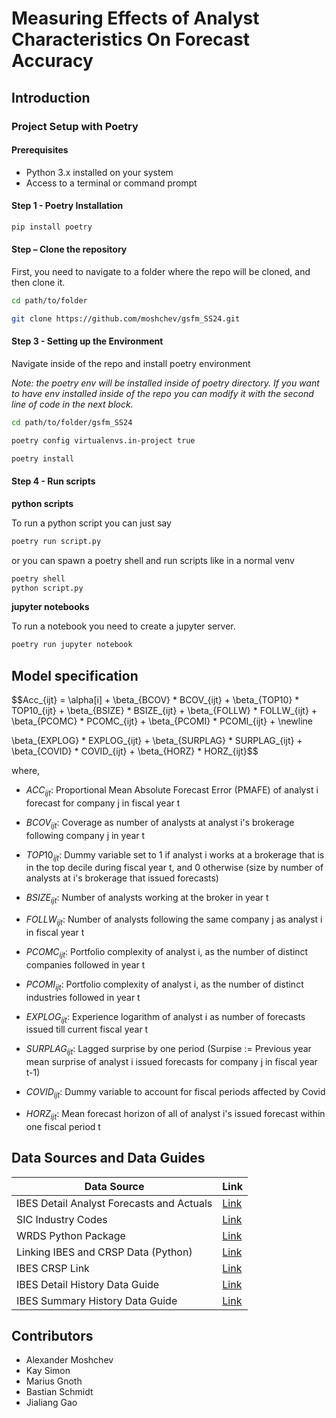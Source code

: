 # Measuring Effects of Analyst Characteristics On Forecast Accuracy 

## Introduction

### Project Setup with Poetry
#### Prerequisites
- Python 3.x installed on your system
- Access to a terminal or command prompt

#### Step 1 - Poetry Installation
```bash
pip install poetry
```
#### Step – Clone the repository
First, you need to navigate to a folder where the repo will be cloned, and then clone it.

```bash
cd path/to/folder

git clone https://github.com/moshchev/gsfm_SS24.git
```
#### Step 3 - Setting up the Environment
Navigate inside of the repo and install poetry environment

*Note: the poetry env will be installed inside of poetry directory. If you want to have env installed inside of the repo you can modify it with the second line of code in the next block.*

```bash
cd path/to/folder/gsfm_SS24

poetry config virtualenvs.in-project true

poetry install
```

#### Step 4 - Run scripts
**python scripts**

To run a python script you can just say

```bash
poetry run script.py
```
or you can spawn a poetry shell and run scripts like in a normal venv

```bash
poetry shell
python script.py
```

**jupyter notebooks**

To run a notebook you need to create a jupyter server.
``` bash
poetry run jupyter notebook
```

## Model specification

$$Acc_{ijt} = \alpha[i] + \beta_{BCOV} * BCOV_{ijt} + \beta_{TOP10} * TOP10_{ijt} + \beta_{BSIZE} * BSIZE_{ijt} + \beta_{FOLLW} * FOLLW_{ijt} + \beta_{PCOMC} * PCOMC_{ijt} + \beta_{PCOMI} * PCOMI_{ijt} + \newline


\beta_{EXPLOG} * EXPLOG_{ijt} + \beta_{SURPLAG} * SURPLAG_{ijt} + \beta_{COVID} * COVID_{ijt} + \beta_{HORZ} * HORZ_{ijt}$$

where,
- $ACC_{ijt}$: Proportional Mean Absolute Forecast Error (PMAFE) of analyst i forecast for company j in fiscal year t

- $BCOV_{ijt}$: Coverage as number of analysts at analyst i's brokerage following company j in year t
- $TOP10_{ijt}$: Dummy variable set to 1 if analyst i works at a brokerage that is in the top decile during fiscal year t, and 0 otherwise (size by number of analysts at i's brokerage that issued forecasts)
- $BSIZE_{ijt}$: Number of analysts working at the broker in year t
- $FOLLW_{ijt}$: Number of analysts following the same company j as analyst i in fiscal year t
- $PCOMC_{ijt}$: Portfolio complexity of analyst i, as the number of distinct companies followed in year t
- $PCOMI_{ijt}$: Portfolio complexity of analyst i, as the number of distinct industries followed in year t 
- $EXPLOG_{ijt}$: Experience logarithm of analyst i as number of forecasts issued till current fiscal year t
- $SURPLAG_{ijt}$: Lagged surprise by one period (Surpise := Previous year mean surprise of analyst i issued forecasts for company j in fiscal year t-1)
- $COVID_{ijt}$: Dummy variable to account for fiscal periods affected by Covid
- $HORZ_{ijt}$: Mean forecast horizon of all of analyst i's issued forecast within one fiscal period t

## Data Sources and Data Guides

| Data Source | Link |
|-------------|------|
| IBES Detail Analyst Forecasts and Actuals | [Link](https://wrds-www.wharton.upenn.edu/pages/get-data/ibes-thomson-reuters/ibes-academic/detail-history/actuals/) |
| SIC Industry Codes | [Link](https://wrds-www.wharton.upenn.edu/pages/get-data/compustat-capital-iq-standard-poors/compustat/north-america-daily/fundamentals-annual/?saved_query=4009719) |
| WRDS Python Package | [Link](https://wrds-www.wharton.upenn.edu/documents/1443/wrds_connection.html) |
| Linking IBES and CRSP Data (Python)|[Link](https://wrds-www.wharton.upenn.edu/pages/wrds-research/applications/python-replications/linking-ibes-and-crsp-data-python/)|
|IBES CRSP Link|[Link](https://wrds-www.wharton.upenn.edu/pages/get-data/linking-suite-wrds/ibes-crsp-link/)|
| IBES Detail History Data Guide | [Link](https://wrds-www.wharton.upenn.edu/documents/495/IBES_Detail_History_User_Guide_-_December_2016.pdf) |
| IBES Summary History Data Guide | [Link](https://wrds-www.wharton.upenn.edu/documents/505/IBES_Summary_History_User_Guide_-_March_2013.pdf) |


## Contributors
- Alexander Moshchev
- Kay Simon
- Marius Gnoth
- Bastian Schmidt
- Jialiang Gao
